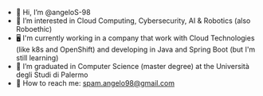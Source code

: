 - 👋 Hi, I’m @angeloS-98
- 👀 I’m interested in Cloud Computing, Cybersecurity, AI & Robotics (also Roboethic)
- 🖥️ I'm currently working in a company that work with Cloud Technologies (like k8s and OpenShift) and developing in Java and Spring Boot (but I'm still learning)
- 📜 I’m graduated in Computer Science (master degree) at the Università degli Studi di Palermo
- 📮 How to reach me: spam.angelo98@gmail.com
